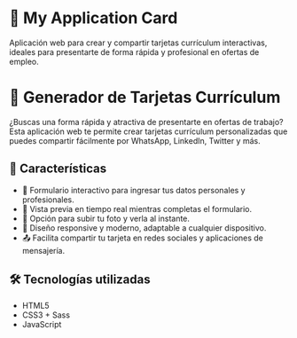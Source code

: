 # 📎 My Application Card
Aplicación web para crear y compartir tarjetas currículum interactivas, ideales para presentarte de forma rápida y profesional en ofertas de empleo.

# 💼 Generador de Tarjetas Currículum

¿Buscas una forma rápida y atractiva de presentarte en ofertas de trabajo? Esta aplicación web te permite crear tarjetas currículum personalizadas que puedes compartir fácilmente por WhatsApp, LinkedIn, Twitter y más.

## 🚀 Características

- 📝 Formulario interactivo para ingresar tus datos personales y profesionales.
- 👀 Vista previa en tiempo real mientras completas el formulario.
- 📸 Opción para subir tu foto y verla al instante.
- 🎨 Diseño responsive y moderno, adaptable a cualquier dispositivo.
- 📤 Facilita compartir tu tarjeta en redes sociales y aplicaciones de mensajería.

## 🛠️ Tecnologías utilizadas

- HTML5
- CSS3 + Sass
- JavaScript




